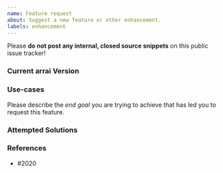 ```yaml
---
name: Feature request
about: Suggest a new feature or other enhancement.
labels: enhancement
---
```


Please **do not post any internal, closed source snippets** on this public issue tracker!

### Current arrai Version


### Use-cases
Please describe the _end goal_ you are trying to achieve that has led you to request this feature.


### Attempted Solutions


### References
<!-- Please list the related GitHub issues, if there're any. -->
- #2020
